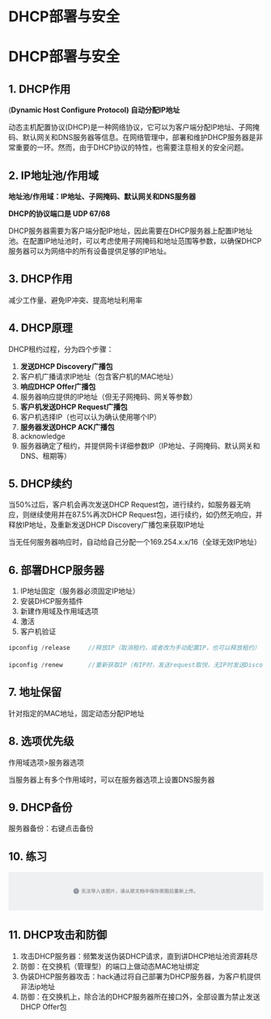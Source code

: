 # DHCP部署与安全 

# DHCP部署与安全

## 1. DHCP作用

(**Dynamic Host Configure Protocol) 自动分配IP地址**

动态主机配置协议(DHCP)是一种网络协议，它可以为客户端分配IP地址、子网掩码、默认网关和DNS服务器等信息。在网络管理中，部署和维护DHCP服务器是非常重要的一环。然而，由于DHCP协议的特性，也需要注意相关的安全问题。

## 2. IP地址池/作用域

**地址池/作用域：IP地址、子网掩码、默认网关和DNS服务器**

**DHCP的协议端口是 UDP 67/68**

DHCP服务器需要为客户端分配IP地址，因此需要在DHCP服务器上配置IP地址池。在配置IP地址池时，可以考虑使用子网掩码和地址范围等参数，以确保DHCP服务器可以为网络中的所有设备提供足够的IP地址。

## 3. DHCP作用

减少工作量、避免IP冲突、提高地址利用率

## 4. DHCP原理

DHCP租约过程，分为四个步骤：

1. **发送DHCP Discovery广播包**
2. 客户机广播请求IP地址（包含客户机的MAC地址）
3. **响应DHCP Offer广播包**
4. 服务器响应提供的IP地址（但无子网掩码、网关等参数）
5. **客户机发送DHCP Request广播包**
6. 客户机选择IP（也可以认为确认使用哪个IP）
7. **服务器发送DHCP ACK广播包**
8. acknowledge
9. 服务器确定了租约，并提供网卡详细参数IP（IP地址、子网掩码、默认网关和DNS、租期等）

## 5. DHCP续约

当50%过后，客户机会再次发送DHCP Request包，进行续约，如服务器无响应，则继续使用并在87.5%再次DHCP Request包，进行续约，如仍然无响应，并释放IP地址，及重新发送DHCP Discovery广播包来获取IP地址

当无任何服务器响应时，自动给自己分配一个169.254.x.x/16（全球无效IP地址）

## 6. 部署DHCP服务器

1. IP地址固定（服务器必须固定IP地址）
2. 安装DHCP服务插件
3. 新建作用域及作用域选项
4. 激活
5. 客户机验证


```C++
ipconfig /release     //释放IP（取消租约，或者改为手动配置IP，也可以释放租约）

ipconfig /renew       //重新获取IP（有IP时，发送request取悦，无IP时发送Discovery重新获取）
```

## 7. 地址保留

针对指定的MAC地址，固定动态分配IP地址

## 8. 选项优先级

作用域选项>服务器选项

当服务器上有多个作用域时，可以在服务器选项上设置DNS服务器

## 9. DHCP备份

服务器备份：右键点击备份

## 10. 练习

![](assets/MqWIbrR4Noe2QPxFpZGcEBOin3b.png)

## 11. DHCP攻击和防御

1. 攻击DHCP服务器：频繁发送伪装DHCP请求，直到讲DHCP地址池资源耗尽
2. 防御：在交换机（管理型）的端口上做动态MAC地址绑定
3. 伪装DHCP服务器攻击：hack通过将自己部署为DHCP服务器，为客户机提供非法ip地址
4. 防御：在交换机上，除合法的DHCP服务器所在接口外，全部设置为禁止发送DHCP Offer包
